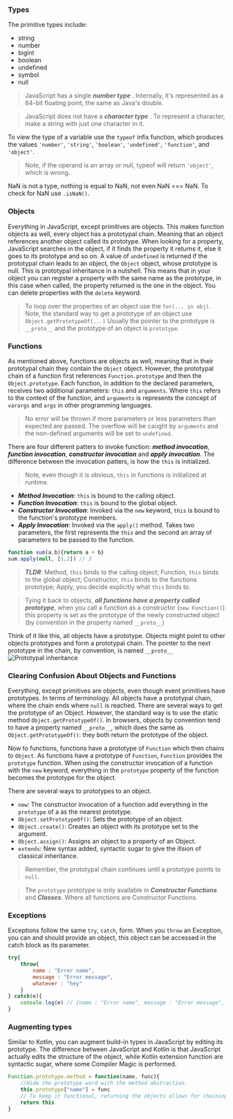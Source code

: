 ### Types
The primitive types include:

- string
- number
- bigint
- boolean
- undefined
- symbol
- null

> JavaScript has a single ***number type*** . Internally, it's represented as a 64-bit floating 
> point, the same as Java's double.

> JavaScript does not have a ***character type*** . To represent a character, make a string with just 
> one character in it.

To view the type of a variable use the `typeof` infix function, which produces the values 
`'number'`, `'string'`, `'boolean'`, `'undefined'`, `'function'`, and `'object'`. 

> Note, if the operand is an array or null, typeof will return `'object'`, which is wrong.

NaN is not a type, nothing is equal to NaN, not even NaN === NaN. To check for NaN use `.isNaN()`.

### Objects
Everything in JavaScript, except primitives are objects. 
This makes function objects as well, every object has a prototypal chain. Meaning that 
an object references another object called its prototype. When looking for a property, JavaScript 
searches in the object, if it finds the property it returns it, else it goes to its 
prototype and so on. A value of `undefined` is returned if the prototypal chain leads 
to an object, the `Object` object, whose prototype is null. This is prototypal inheritance 
in a nutshell. This means that in your object you can register a property with the same name 
as the prototype, in this case when called, the property returned is the one in the object. You can 
delete properties with the `delete` keyword. 
> To loop over the properties of an object use the `for(... in obj)`.
> Note, the standard way to get a prototype of an object use `Object.getPrototypeOf(...)` 
> Usually the pointer to the prototype is `__proto__` and the prototype of an object is `prototype`.

### Functions
As mentioned above, functions are objects as well, meaning that in their prototypal chain 
they contain the `Object` object. However, the prototypal chain of a function first references 
`Function.prototype` and then the `Object.prototype`. Each function, in addition to the 
declared parameters, receives two additional parameters: `this` and `arguments`. Where `this` refers 
to the context of the function, and `arguments` is represents the concept of `varargs` and `args` in 
other programming languages.

> No error will be thrown if more parameters or less parameters than expected are passed.
> The overflow will be caught by `arguments` and the non-defined arguments will be set to 
> `undefined`.

There are four different patters to invoke function: ***method invocation***, ***function invocation***,
***constructor invocation*** and ***apply invocation***. The difference between the invocation patters, is 
how the `this` is initialized.
> Note, even though it is obvious, `this` in functions is initialized at runtime. 
- ***Method Invocation***: `this` is bound to the calling object.
- ***Function Invocation***: `this` is bound to the global object.
- ***Constructor Invocation***: Invoked via the `new` keyword, `this` is bound to the function's prototype members.
- ***Apply Invocation***: Invoked via the `apply()` method. Takes two parameters, the first represents the `this`  and the second 
an array of parameters to be passed to the function.

```javascript
function sum(a,b){return a + b}
sum.apply(null, [1,2]) // 3
```
> ***TLDR***: Method, `this` binds to the calling object; Function, `this` binds to the global object; Constructor, `this` binds to the functions prototype; Apply, you decide explicitly what `this` binds to. 

> Tying it back to objects, ***all functions have a property called prototype***, when you call a function as a constructor 
> (`new Function()`) this property is set as the prototype of the newly constructed object (by 
> convention in the property named `__proto__`)

Think of it like this, all objects have a prototype. 
Objects might point to other objects prototypes and form a prototypal chain.
The pointer to the next prototype in the chain, by convention, is named `__proto__`
![Prototypal inheritance](https://developer.mozilla.org/en-US/docs/Learn/JavaScript/Objects/Object_prototypes/mydate-prototype-chain.svg)

### Clearing Confusion About Objects and Functions
Everything, except primitives are objects, even though event primitives have prototypes. In terms of terminology. All objects have a 
prototypal chain, where the chain ends where `null` is reached. There are several ways to get the prototype of an Object. However, the 
standard way is to use the static method `Object.getPrototypeOf()`. In browsers, objects by convention tend to have a property named 
`__proto__`, which does the same as `Object.getPrototypeOf()`: they both return the prototype of the object.

Now to functions, functions have a prototype of `Function` which then chains to `Object`. As functions have a prototype of `Function`, 
`Function` provides the `prototype` function. When using the constructor invocation of a function with the `new` keyword, everything in the 
`prototype` property of the function becomes the prototype for the object.

There are several ways to prototypes to an object. 
- `new`: The constructor invocation of a function add everything in the `prototype` of a as the nearest prototype.
- `Object.setPrototypeOf()`: Sets the prototype of an object.
- `Object.create()`: Creates an object with its prototype set to the argument.
- `Object.assign()`: Assigns an object to a property of an Object.
- `extends`: New syntax added, syntactic sugar to give the illsion of classical inheritance.

> Remember, the prototypal chain continues until a prototype points to `null`.

> The `prototype` prototype is only available in ***Constructor Functions*** and ***Classes***. Where all functions
> are Constructor Functions.

### Exceptions
Exceptions follow the same `try`, `catch`, form. When you `throw` an Exception, you can and should 
provide an object, this object can be accessed in the catch block as its parameter.
```javascript
try{
    throw{
        name : "Error name",
        message : "Error message",
        whatever : "hey"
    }
} catch(e){
    console.log(e) // {name : "Error name", message : "Error message", whatever : "hey"}
}
```
### Augmenting types
Similar to Kotlin, you can augment build-in types in JavaScript by editing its prototype. The difference 
between JavaScript and Kotlin is that JavaScript actually edits the structure of the object, while Kotlin 
extension function are syntactic sugar, where some Compiler Magic is performed. 
```javascript
Function.prototype.method = function(name, func){
    //Hide the prototype word with the method abstraction.
    this.prototype["name"] = func
    // To keep it functional, returning the objects allows for chaining.
    return this
}
```

